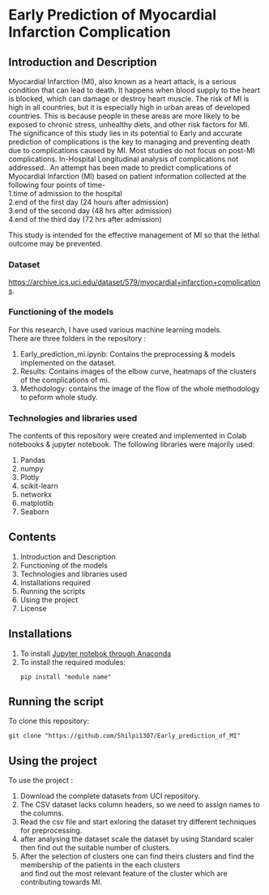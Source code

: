 # Early Prediction of Myocardial Infarction Complication
## Introduction and Description
Myocardial Infarction (MI), also known as a heart attack, is a serious condition that can lead to death. It happens when blood supply to the heart is blocked, which can damage or destroy heart muscle. The risk of MI is high in all countries, but it is especially high in urban areas of developed countries. This is because people in these areas are more likely to be exposed to chronic stress, unhealthy diets, and other risk factors for MI.<br>
The significance of this study lies in its potential to Early and accurate prediction of complications is the key to managing and preventing death due to complications caused by MI.
Most studies do not focus on post-MI complications. In-Hospital Longitudinal analysis of complications not addressed..
An attempt has been made to predict complications of Myocardial Infarction (MI) based on patient information collected at the following four points of time-<br>
1.time of admission to the hospital<br>
2.end of the first day (24 hours after admission)<br> 
3.end of the second day (48 hrs after admission)<br>
4.end of the third day (72 hrs after admission)<br> 

This study is intended for the effective management of MI so that the lethal outcome may be prevented.

### Dataset
https://archive.ics.uci.edu/dataset/579/myocardial+infarction+complications.
### Functioning of the models
For this research, I have used various machine learning models.<br>
There are three folders in the repository :
1. Early_prediction_mi.ipynb: Contains the preprocessing & models implemented on the dataset.
2. Results: Contains images of the  elbow curve, heatmaps of the clusters of the complications of mi.
3. Methodology: contains the image of the flow of the whole methodology to peform whole study.
### Technologies and libraries used
The contents of this repository were created and implemented in Colab notebooks & jupyter notebook.
The following libraries were majorily used:
1. Pandas
2. numpy
3. Plotly  
4. scikit-learn
5. networkx
6. matplotlib
7. Seaborn
## Contents
1. Introduction and Description
2. Functioning of the models
3. Technologies and libraries used
4. Installations required
5. Running the scripts
6. Using the project
7. License
## Installations
1. To install [Jupyter notebok through Anaconda](https://jupyter.org/install)   
4. To install the required modules:<br>
   ```
   pip install "module name"
   ```
## Running the script
To clone this repository:<br>
   ```git
   git clone "https://github.com/Shilpi1307/Early_prediction_of_MI"
   ```
## Using the project
To use the project :
1. Download the complete datasets from UCI repository.
2. The CSV dataset lacks column headers, so we need to assign names to the columns.
3. Read the csv file and start exloring the dataset try different techniques for preprocessing.
4. after analysing the dataset scale the dataset by using Standard scaler then find out the suitable number of clusters.
5. After the selection of clusters one can find theirs clusters and find the membership of the patients in the each clusters<br> and find out the most relevant feature of the cluster which are contributing towards MI.























